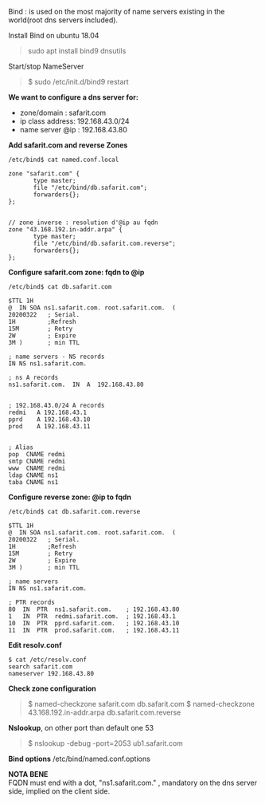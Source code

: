 Bind 
: is used on the most majority of name servers existing in the world(root dns servers included).

Install Bind on ubuntu 18.04
> sudo apt install bind9 dnsutils

Start/stop NameServer
> $ sudo /etc/init.d/bind9 restart

**We want to configure a dns server for:**
- zone/domain : safarit.com
- ip class address: 192.168.43.0/24
- name server @ip : 192.168.43.80

**Add safarit.com and reverse Zones**
```
/etc/bind$ cat named.conf.local 

zone "safarit.com" {
       type master;
       file "/etc/bind/db.safarit.com";
       forwarders{};
};


// zone inverse : resolution d'@ip au fqdn 
zone "43.168.192.in-addr.arpa" {
       type master;
       file "/etc/bind/db.safarit.com.reverse";
       forwarders{};
};
```

**Configure safarit.com zone: fqdn to @ip**
```
/etc/bind$ cat db.safarit.com

$TTL 1H
@  IN SOA ns1.safarit.com. root.safarit.com.  (
20200322   ; Serial.
1H         ;Refresh 
15M        ; Retry
2W         ; Expire
3M )       ; min TTL  

; name servers - NS records
IN NS ns1.safarit.com.

; ns A records 
ns1.safarit.com.  IN  A  192.168.43.80 


; 192.168.43.0/24 A records  
redmi   A 192.168.43.1 
pprd    A 192.168.43.10
prod    A 192.168.43.11 
 

; Alias 
pop  CNAME redmi 
smtp CNAME redmi 
www  CNAME redmi
ldap CNAME ns1
taba CNAME ns1
```

**Configure reverse zone: @ip to fqdn**
```
/etc/bind$ cat db.safarit.com.reverse

$TTL 1H
@  IN SOA ns1.safarit.com. root.safarit.com.  (
20200322   ; Serial.
1H         ;Refresh 
15M        ; Retry
2W         ; Expire
3M )       ; min TTL  

; name servers
IN NS ns1.safarit.com.

; PTR records
80  IN  PTR  ns1.safarit.com.    ; 192.168.43.80
1   IN  PTR  redmi.safarit.com.  ; 192.168.43.1
10  IN  PTR  pprd.safarit.com.   ; 192.168.43.10
11  IN  PTR  prod.safarit.com.   ; 192.168.43.11
```

**Edit resolv.conf**
```
$ cat /etc/resolv.conf
search safarit.com
nameserver 192.168.43.80
```

**Check zone configuration**
> $ named-checkzone safarit.com db.safarit.com
> $ named-checkzone 43.168.192.in-addr.arpa db.safarit.com.reverse


**Nslookup**, on other port than default one 53
> $ nslookup -debug -port=2053 ub1.safarit.com

**Bind options**
/etc/bind/named.conf.options

**NOTA BENE**  
FQDN must end with a dot, "ns1.safarit.com." , mandatory on the dns server side, implied on the client side.
